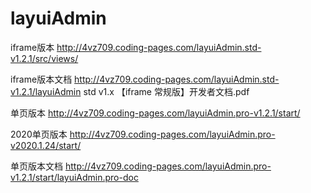 # layuiAdmin

iframe版本 http://4vz709.coding-pages.com/layuiAdmin.std-v1.2.1/src/views/

iframe版本文档 http://4vz709.coding-pages.com/layuiAdmin.std-v1.2.1/layuiAdmin std v1.x 【iframe 常规版】开发者文档.pdf

单页版本 http://4vz709.coding-pages.com/layuiAdmin.pro-v1.2.1/start/

2020单页版本 http://4vz709.coding-pages.com/layuiAdmin.pro-v2020.1.24/start/

单页版本文档 http://4vz709.coding-pages.com/layuiAdmin.pro-v1.2.1/start/layuiAdmin.pro-doc